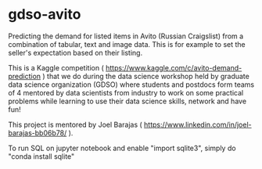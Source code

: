 # gdso-avito
Predicting the demand for listed items in Avito (Russian Craigslist) from a
combination of tabular, text and image data. This is for example to set the
seller's expectation based on their listing.

This is a Kaggle competition ( https://www.kaggle.com/c/avito-demand-prediction )
that we do during the data science workshop held by graduate data science organization (GDSO) where students and postdocs form
 teams of 4 mentored by data scientists from industry to work on some practical
 problems while learning to use their data science skills, network and have fun!

 This project is mentored by Joel Barajas ( https://www.linkedin.com/in/joel-barajas-bb06b78/ ).

To run SQL on jupyter notebook and enable "import sqlite3", simply do "conda install sqlite"

